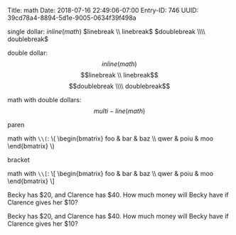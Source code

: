 Title: math
Date: 2018-07-16 22:49:06-07:00
Entry-ID: 746
UUID: 39cd78a4-8894-5d1e-9005-0634f39f498a

single dollar: $inline(math)$    $linebreak \\ linebreak$  $doublebreak \\\\ doublebreak$

double dollar: $$inline(math)$$   $$linebreak \\ linebreak$$ $$doublebreak \\\\ doublebreak$$

math with double dollars: $$
multi-line(math)
$$

paren

math with `\\(`: \\(
\begin{bmatrix}
foo & bar & baz \\\\
qwer & poiu & moo
\end{bmatrix}
\\)

bracket

math with `\\[`: \\[
\begin{bmatrix}
foo & bar & baz \\\\
qwer & poiu & moo
\end{bmatrix}
\\]


Becky has $20, and Clarence has $40. How much money will Becky have if Clarence gives her $10?

Becky has \$20, and Clarence has \$40. How much money will Becky have if Clarence gives her \$10?

